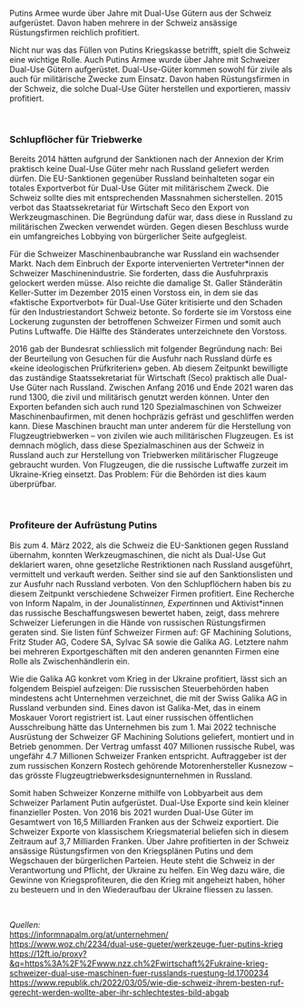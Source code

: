 Putins Armee wurde über Jahre mit Dual-Use Gütern aus der Schweiz aufgerüstet. Davon haben mehrere in der Schweiz ansässige Rüstungsfirmen reichlich profitiert.

Nicht nur was das Füllen von Putins Kriegskasse betrifft, spielt die Schweiz eine wichtige Rolle. Auch Putins Armee wurde über Jahre mit Schweizer Dual-Use Gütern aufgerüstet. Dual-Use-Güter kommen sowohl für zivile als auch für militärische Zwecke zum Einsatz. Davon haben Rüstungsfirmen in der Schweiz, die solche Dual-Use Güter herstellen und exportieren, massiv profitiert.

<br>

### **Schlupflöcher für Triebwerke**
Bereits 2014 hätten aufgrund der Sanktionen nach der Annexion der Krim praktisch keine Dual-Use Güter mehr nach Russland geliefert werden dürfen. Die EU-Sanktionen gegenüber Russland beinhalteten sogar ein totales Exportverbot für Dual-Use Güter mit militärischem Zweck. Die Schweiz sollte dies mit entsprechenden Massnahmen sicherstellen. 2015 verbot das Staatssekretariat für Wirtschaft Seco den Export von Werkzeugmaschinen. Die Begründung dafür war, dass diese in Russland zu militärischen Zwecken verwendet würden. Gegen diesen Beschluss wurde ein umfangreiches Lobbying von bürgerlicher Seite aufgegleist.

Für die Schweizer Maschinenbaubranche war Russland ein wachsender Markt. Nach dem Einbruch der Exporte intervenierten Vertreter*innen der Schweizer Maschinenindustrie. Sie forderten, dass die Ausfuhrpraxis gelockert werden müsse. Also reichte die damalige St. Galler Ständerätin Keller-Sutter im Dezember 2015 einen Vorstoss ein, in dem sie das «faktische Exportverbot» für Dual-Use Güter kritisierte und den Schaden für den Industriestandort Schweiz betonte. So forderte sie im Vorstoss eine Lockerung zugunsten der betroffenen Schweizer Firmen und somit auch Putins Luftwaffe. Die Hälfte des Ständerates unterzeichnete den Vorstoss.

2016 gab der Bundesrat schliesslich mit folgender Begründung nach: Bei der Beurteilung von Gesuchen für die Ausfuhr nach Russland dürfe es «keine ideologischen Prüfkriterien» geben. Ab diesem Zeitpunkt bewilligte das zuständige Staatssekretariat für Wirtschaft (Seco) praktisch alle Dual-Use Güter nach Russland. Zwischen Anfang 2016 und Ende 2021 waren das rund 1300, die zivil und militärisch genutzt werden können. Unter den Exporten befanden sich auch rund 120 Spezialmaschinen von Schweizer Maschinenbaufirmen, mit denen hochpräzis gefräst und geschliffen werden kann. Diese Maschinen braucht man unter anderem für die Herstellung von Flugzeugtriebwerken – von zivilen wie auch militärischen Flugzeugen. Es ist demnach möglich, dass diese Spezialmaschinen aus der Schweiz in Russland auch zur Herstellung von Triebwerken militärischer Flugzeuge gebraucht wurden. Von Flugzeugen, die die russische Luftwaffe zurzeit im Ukraine-Krieg einsetzt. Das Problem: Für die Behörden ist dies kaum überprüfbar.

<br>

### **Profiteure der Aufrüstung Putins**
Bis zum 4. März 2022, als die Schweiz die EU-Sanktionen gegen Russland übernahm, konnten Werkzeugmaschinen, die nicht als Dual-Use Gut deklariert waren, ohne gesetzliche Restriktionen nach Russland ausgeführt, vermittelt und verkauft werden. Seither sind sie auf den Sanktionslisten und zur Ausfuhr nach Russland verboten. Von den Schlupflöchern haben bis zu diesem Zeitpunkt verschiedene Schweizer Firmen profitiert. Eine Recherche von Inform Napalm, in der Jounalist*innen, Expert*innen und Aktivist*innen das russische Beschaffungswesen bewertet haben, zeigt, dass mehrere Schweizer Lieferungen in die Hände von russischen Rüstungsfirmen geraten sind. Sie listen fünf Schweizer Firmen auf: GF Machining Solutions, Fritz Studer AG, Codere SA, Sylvac SA sowie die Galika AG. Letztere nahm bei mehreren Exportgeschäften mit den anderen genannten Firmen eine Rolle als Zwischenhändlerin ein.

Wie die Galika AG konkret vom Krieg in der Ukraine profitiert, lässt sich an folgendem Beispiel aufzeigen: Die russischen Steuerbehörden haben mindestens acht Unternehmen verzeichnet, die mit der Swiss Galika AG in Russland verbunden sind. Eines davon ist Galika-Met, das in einem  Moskauer Vorort registriert ist. Laut einer russischen öffentlichen Ausschreibung hätte das Unternehmen bis zum 1. Mai 2022 technische Ausrüstung der Schweizer GF Machining Solutions geliefert, montiert und in Betrieb genommen. Der Vertrag umfasst 407 Millionen russische Rubel, was ungefähr 4.7 Millionen Schweizer Franken entspricht. Auftraggeber ist der zum russischen Konzern Rostech gehörende Motorenhersteller Kusnezow – das grösste Flugzeugtriebwerksdesignunternehmen in Russland.

Somit haben Schweizer Konzerne mithilfe von Lobbyarbeit aus dem Schweizer  Parlament Putin aufgerüstet. Dual-Use Exporte sind kein kleiner finanzieller Posten. Von 2016 bis 2021 wurden Dual-Use Güter im Gesamtwert von 16,5 Milliarden Franken aus der Schweiz exportiert. Die Schweizer Exporte von klassischem Kriegsmaterial beliefen sich in diesem Zeitraum auf 3,7 Milliarden Franken. Über Jahre profitierten in der Schweiz ansässige Rüstungsfirmen von den Kriegsplänen Putins und dem Wegschauen der bürgerlichen Parteien. Heute steht die Schweiz in der Verantwortung und Pflicht, der Ukraine zu helfen. Ein Weg dazu wäre, die Gewinne von Kriegsprofiteuren, die den Krieg mit angeheizt haben, höher zu besteuern und in den Wiederaufbau der Ukraine fliessen zu lassen.

<br>

*Quellen:*<br>
https://informnapalm.org/at/unternehmen/<br>
https://www.woz.ch/2234/dual-use-gueter/werkzeuge-fuer-putins-krieg<br>
https://12ft.io/proxy?&q=https%3A%2F%2Fwww.nzz.ch%2Fwirtschaft%2Fukraine-krieg-schweizer-dual-use-maschinen-fuer-russlands-ruestung-ld.1700234<br>
https://www.republik.ch/2022/03/05/wie-die-schweiz-ihrem-besten-ruf-gerecht-werden-wollte-aber-ihr-schlechtestes-bild-abgab
